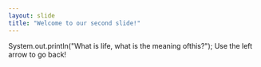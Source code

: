 ```yaml
---
layout: slide
title: "Welcome to our second slide!"
---
```

System.out.println("What is life, what is the meaning ofthis?");
Use the left arrow to go back!
